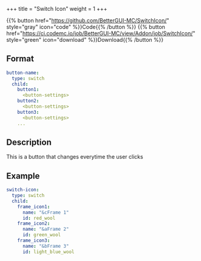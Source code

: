 +++
title = "Switch Icon"
weight = 1
+++

{{% button href="https://github.com/BetterGUI-MC/SwitchIcon/" style="gray" icon="code" %}}Code{{% /button %}} {{% button href="https://ci.codemc.io/job/BetterGUI-MC/view/Addon/job/SwitchIcon/" style="green" icon="download" %}}Download{{% /button %}}

## Format
```yaml
button-name:
  type: switch
  child:
    button1:
      <button-settings>
    button2:
      <button-settings>
    button3:
      <button-settings>
    ...
```

## Description
This is a button that changes everytime the user clicks

## Example
```yaml
switch-icon:
  type: switch
  child:
    frame_icon1:
      name: "&cFrame 1"
      id: red_wool
    frame_icon2:
      name: "&aFrame 2"
      id: green_wool
    frame_icon3:
      name: "&bFrame 3"
      id: light_blue_wool
```
